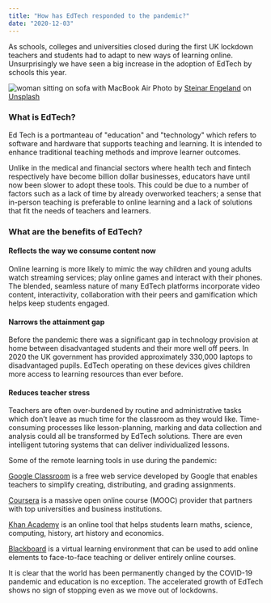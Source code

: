 ```yaml
---
title: "How has EdTech responded to the pandemic?"
date: "2020-12-03"
---
```


As schools, colleges and universities closed during the first UK lockdown teachers and students had to adapt to new ways of learning online. Unsurprisingly we have seen a big increase in the adoption of EdTech by schools this year.

![woman sitting on sofa with MacBook Air](https://images.unsplash.com/photo-1472220625704-91e1462799b2?ixlib=rb-1.2.1&ixid=MXwxMjA3fDB8MHxwaG90by1wYWdlfHx8fGVufDB8fHw%3D&auto=format&fit=crop&w=750&q=80)
<span>Photo by <a href="https://unsplash.com/@steinart?utm_source=unsplash&amp;utm_medium=referral&amp;utm_content=creditCopyText">Steinar Engeland</a> on <a href="https://unsplash.com/?utm_source=unsplash&amp;utm_medium=referral&amp;utm_content=creditCopyText">Unsplash</a></span>

### What is EdTech?
Ed Tech is a portmanteau of "education" and "technology" which refers to software and hardware that supports teaching and learning. It is intended to enhance traditional teaching methods and improve learner outcomes. 

Unlike in the medical and financial sectors where health tech and fintech respectively have become billion dollar businesses, educators have until now been slower to adopt these tools.
This could be due to a number of factors such as a lack of time by already overworked teachers; a sense that in-person teaching is preferable to online learning and a lack of solutions that fit the needs of teachers and learners.

### What are the benefits of EdTech?

#### Reflects the way we consume content now
Online learning is more likely to mimic the way children and young adults watch streaming services; play online games and interact with their phones. The blended, seamless nature of many EdTech platforms incorporate video content, interactivity, collaboration with their peers and gamification which helps keep students engaged.

#### Narrows the attainment gap
Before the pandemic there was a significant gap in technology provision at home between disadvantaged students and their more well off peers. In 2020 the UK government has provided approximately 330,000 laptops to disadvantaged pupils. EdTech operating on these devices gives children more access to learning resources than ever before.

#### Reduces teacher stress
Teachers are often over-burdened by routine and administrative tasks which don’t leave as much time for the classroom as they would like. Time-consuming processes like lesson-planning, marking and data collection and analysis could all be transformed by EdTech solutions. There are even intelligent tutoring systems that can deliver individualized lessons.

Some of the remote learning tools in use during the pandemic:

[Google Classroom](https://edu.google.com/intl/en_uk/products/classroom/) is a free web service developed by Google that enables teachers to simplify creating, distributing, and grading assignments.

[Coursera](https://www.coursera.org/) is a massive open online course (MOOC) provider that partners with top universities and business institutions. 

[Khan Academy](https://www.khanacademy.org/) is an online tool that helps students learn maths, science, computing, history, art history and economics. 

[Blackboard](https://www.blackboard.com/) is a virtual learning environment that can be used to add online elements to face-to-face teaching or deliver entirely online courses.

It is clear that the world has been permanently changed by the COVID-19 pandemic and education is no exception. The accelerated growth of EdTech shows no sign of stopping even as we move out of lockdowns. 

